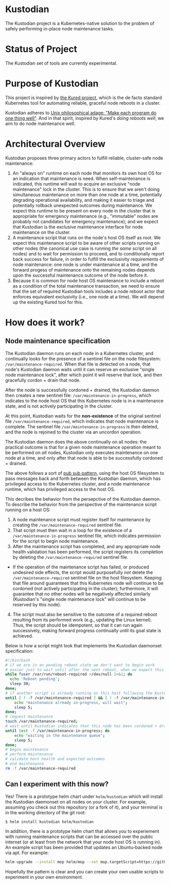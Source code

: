 # Kustodian

The Kustodian project is a Kubernetes-native solution to the problem of safely performing in-place node maintenance tasks.

# Status of Project

The Kustodian set of tools are currently experimental.

# Purpose of Kustodian

This project is inspired by [the Kured project](https://github.com/kubereboot/kured), which is the de facto standard Kubernetes tool for automating reliable, graceful node reboots in a cluster.

Kustodian adheres to [Unix philosophical adage: "Make each program do one thing well"](https://en.wikipedia.org/wiki/Unix_philosophy). And in that spirit, inspired by Kured's _doing reboots well_, we aim to do node maintenance well.

# Architectural Overview

Kustodian proposes three primary actors to fulfill reliable, cluster-safe node maintenance:

1. An "always on" runtime on each node that monitors its own host OS for an indication that maintenance is need. When self-maintenance is indicated, this runtime will wait to acquire an exclusive "node maintenance" lock in the cluster. This is to ensure that we aren't doing simultaneous maintenance on more than one node at a time, potentially degrading operational availability, and making it easier to triage and potentially rollback unexpected outcomes during maintenance. We expect this runtime to be present on every node in the cluster that is appropriate for emergency maintenance (e.g., "immutable" nodes are probably not candidates for emergency maintenance); and we expect that Kustodian is the exclusive maintenance interface for node maintenance on the cluster.
2. A maintenance script that runs on the node's host OS itself as root. We expect this maintenance script to be aware of other scripts running on other nodes (the canonical use case is running _the same_ script on all nodes) and to wait for permission to proceed, and to conditionally report back success for failure, in order to fulfill the exclusivity requirements of node maintenance: one node is under maintenance at a time, and the forward progess of maintenance onto the remaining nodes depends upon the successful maintenance outcome of the node before it.
3. Because it is common for node host OS maintenance to include a reboot as a condition of the total maintenance transaction, we need to ensure that the set of required Kustodian tools includes a node reboot actor that enforces equivalent exclusivity (i.e., one node at a time). We will depend up the existing Kured tool for this.

# How does it work?

## Node maintenance specification

The Kustodian daemon runs on each node in a Kubernetes cluster, and continually looks for the presence of a sentinel file on the node filesystem: `/var/maintenance-required`. When that file is detected on a node, that node's Kustodian daemon waits until it can reserve an exclusive "single node maintenance lock", after which point it will reserve that lock, and then gracefully cordon + drain that node.

After the node is successfully cordoned + drained, the Kustodian daemon then creates a new sentinel file: `/var/maintenance-in-progress`, which indicates to the node host OS that this Kubernetes node is in a maintenance state, and is not actively participating in the cluster.

At this point, Kustodian waits for the **non-existence** of the original sentinel file `/var/maintenance-required`, which indicates that node maintenance is complete. The sentinel file `/var/maintenance-in-progress` is then deleted, and the node is rejoined to the cluster via an uncordon operation.

The Kustodian daemon does the above continually on all nodes: the practical outcome is that for a given node maintenance operation meant to be performed on *all* nodes, Kustodian only executes maintenance on one node at a time, and only after that node is able to be successfully cordoned + drained.

The above follows a sort of [pub sub pattern](https://en.wikipedia.org/wiki/Publish–subscribe_pattern), using the host OS filesystem to pass messages back and forth between the Kustodian daemon, which has privileged access to the Kubernetes cluster, and a node maintenance runtime, which has privileged access to the host OS.

This decribes the behavior from the persepctive of the Kustodian daemon. To describe the behavior from the perspective of the maintenance script running on a host OS:

1. A node maintenance script must register itself for maintenance by creating the `/var/maintenance-required` sentinel file.
2. That script must then wait in a loop for the existence of a `/var/maintenance-in-progress` sentinel file, which indicates permission for the script to begin node maintenance.
3. After the maintenance script has completed, and any appropriate node health validation has been performed, the script registers its completion by deleting the `/var/maintenance-required` sentinel file.
  - If the operation of the maintenance script has failed, or produced undesired side effects, the script would purposefully *not* delete the `/var/maintenance-required` sentinel file on the host filesystem. Keeping that file around guarantees that this Kubernetes node will continue to be cordoned (not actively participating in the cluster); furthermore, it will guarantee that no other nodes will be negatively affected similarly (Kustodian's "single node maintenance lock" will continue to be reserved by this node).
4. The script must also be sensitive to the outcome of a required reboot resulting from its performed work (e.g., updating the Linux kernel). Thus, the script should be idempotent, so that it can run again successively, making forward progress continually until its goal state is achieved.

Below is how a script might look that implements the Kustodian daemonset specification:

```bash
#!/bin/bash
# if we are in an pending reboot state we don't want to begin work
# easier just to wait until after the next reboot, when we expect this script will be run again
while fuser /var/run/reboot-required >/dev/null 2>&1; do
  echo 'Reboot pending';
  sleep 30;
done;
# if another script is already running on this host following the Kustodian pattern, then wait
until [ ! -f /var/maintenance-required ] && [ ! -f /var/maintenance-in-progress ]; do
    echo "maintenance already in-progress, will wait";
    sleep 5;
done;
# request maintenance
touch /var/maintenance-required;
# wait until Kustodian indicates that this node has been cordoned + drained, and exclusive maintenance reserved
until test -f /var/maintenance-in-progress; do
    echo "waiting in the maintenance queue";
    sleep 5;
done;
# begin maintenance
# perform maintenance
# validate host health and expected outcomes
# end maintenance
rm -f /var/maintenance-required
```

## Can I experiment with this now?

Yes! There is a prototype helm chart under `helm/kustodian` which will install the Kustodian daemonset on all nodes on your cluster. For example, assuming you check out this repository (or a fork of it), and your terminal is in the working directory of the git root:

```sh
$ helm install kustodian helm/kustodian
```

In addition, there is a prototype helm chart that allows you to experiement with running maintenance scripts that can be accessed over the public internet (or at least from the network that your node host OS is running in). An example script has been provided that updates an Ubuntu-backed node via apt. For example:

```sh
helm upgrade --install mop helm/mop --set mop.targetScript=https://github.com/jackfrancis/kustodian/raw/main/examples/apt-get-upgrade.sh --set mop.name=upgrade-ubuntu
```

Hopefully the pattern is clear and you can create your own usable scripts to experiment in your own environment.
